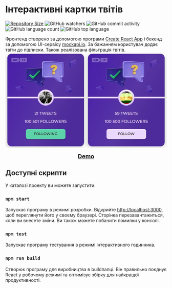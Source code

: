 # Інтерактивні картки твітів

[![Repository Size](https://img.shields.io/github/repo-size/GoDmitrAn/tweets-test?style=<style>&color=<color>)](https://github.com/GoDmitrAn/tweets-test)
![GitHub watchers](https://img.shields.io/github/watchers/GoDmitrAn/tweets-test?style=social)
![GitHub commit activity](https://img.shields.io/github/commit-activity/w/GoDmitrAn/tweets-test)
![GitHub language count](https://img.shields.io/github/languages/count/GoDmitrAn/tweets-test)
![GitHub top language](https://img.shields.io/github/languages/top/GoDmitrAn/tweets-test)

Фронтенд створено за допомогою програми [Create React App](https://github.com/facebook/create-react-app) і бекенд за допомогою UI-сервісу [mockapi.io](https://mockapi.io/).
За бажанням користувач додає твіти до підписки. Також реалізована фільтрація твітів.
![screenshot](https://github.com/GoDmitrAn/tweets-test/blob/main/screen.jpg)

<p align="center">
  <a href="https://godmitran.github.io/tweets-test" style="font-size: 18px"><b>Demo</b></a>
</p>



## Доступні скрипти

У каталозі проекту ви можете запустити:

### `npm start`

Запускає програму в режимі розробки.
Відкрийте [http://localhost:3000](http://localhost:3000), щоб переглянути його у своєму браузері.
Сторінка перезавантажиться, коли ви внесете зміни.
Ви також можете побачити помилки у консолі.

### `npm test`

Запускає програму тестування в режимі інтерактивного годинника.

### `npm run build`

Створює програму для виробництва в buildпапці.
Він правильно поєднує React у робочому режимі та оптимізує збірку для найкращої продуктивності.
